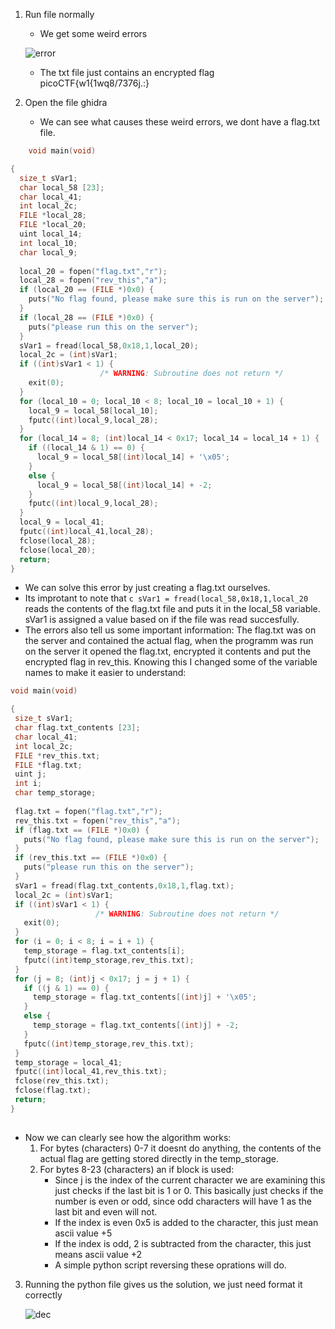 1) Run file normally
   - We get some weird errors
     
    ![error](https://github.com/HenriMertens/PICOGYM/assets/149707229/f3451c41-c07a-4dc8-9cbe-251fd9fabc97)
    

   - The txt file just contains an encrypted flag
     picoCTF{w1{1wq8/7376j.:}
     
2) Open the file ghidra
   - We can see what causes these weird errors, we dont have a flag.txt file.
```c
    void main(void)

{
  size_t sVar1;
  char local_58 [23];
  char local_41;
  int local_2c;
  FILE *local_28;
  FILE *local_20;
  uint local_14;
  int local_10;
  char local_9;
  
  local_20 = fopen("flag.txt","r");
  local_28 = fopen("rev_this","a");
  if (local_20 == (FILE *)0x0) {
    puts("No flag found, please make sure this is run on the server");
  }
  if (local_28 == (FILE *)0x0) {
    puts("please run this on the server");
  }
  sVar1 = fread(local_58,0x18,1,local_20);
  local_2c = (int)sVar1;
  if ((int)sVar1 < 1) {
                    /* WARNING: Subroutine does not return */
    exit(0);
  }
  for (local_10 = 0; local_10 < 8; local_10 = local_10 + 1) {
    local_9 = local_58[local_10];
    fputc((int)local_9,local_28);
  }
  for (local_14 = 8; (int)local_14 < 0x17; local_14 = local_14 + 1) {
    if ((local_14 & 1) == 0) {
      local_9 = local_58[(int)local_14] + '\x05';
    }
    else {
      local_9 = local_58[(int)local_14] + -2;
    }
    fputc((int)local_9,local_28);
  }
  local_9 = local_41;
  fputc((int)local_41,local_28);
  fclose(local_28);
  fclose(local_20);
  return;
}
```
- We can solve this error by just creating a flag.txt ourselves.
- Its improtant to note that ```c sVar1 = fread(local_58,0x18,1,local_20 ``` reads the contents of the flag.txt file and puts it in the local_58 variable. sVar1 is assigned a value based on if the file was read succesfully.
- The errors also tell us some important information:
  The flag.txt was on the server and contained the actual flag, when the programm was run on the server it opened the flag.txt, encrypted it contents and put the encrypted flag in rev_this.
  Knowing this I changed some of the variable names to make it easier to understand:

 ```c
void main(void)

{
  size_t sVar1;
  char flag.txt_contents [23];
  char local_41;
  int local_2c;
  FILE *rev_this.txt;
  FILE *flag.txt;
  uint j;
  int i;
  char temp_storage;
  
  flag.txt = fopen("flag.txt","r");
  rev_this.txt = fopen("rev_this","a");
  if (flag.txt == (FILE *)0x0) {
    puts("No flag found, please make sure this is run on the server");
  }
  if (rev_this.txt == (FILE *)0x0) {
    puts("please run this on the server");
  }
  sVar1 = fread(flag.txt_contents,0x18,1,flag.txt);
  local_2c = (int)sVar1;
  if ((int)sVar1 < 1) {
                    /* WARNING: Subroutine does not return */
    exit(0);
  }
  for (i = 0; i < 8; i = i + 1) {
    temp_storage = flag.txt_contents[i];
    fputc((int)temp_storage,rev_this.txt);
  }
  for (j = 8; (int)j < 0x17; j = j + 1) {
    if ((j & 1) == 0) {
      temp_storage = flag.txt_contents[(int)j] + '\x05';
    }
    else {
      temp_storage = flag.txt_contents[(int)j] + -2;
    }
    fputc((int)temp_storage,rev_this.txt);
  }
  temp_storage = local_41;
  fputc((int)local_41,rev_this.txt);
  fclose(rev_this.txt);
  fclose(flag.txt);
  return;
}
  
```
  - Now we can clearly see how the algorithm works:
    1) For bytes (characters) 0-7 it doesnt do anything, the contents of the actual flag are getting stored directly in the temp_storage.
    2) For bytes 8-23 (characters) an if block is used:
       - Since j is the index of the current character we are examining this just checks if the last bit is 1 or 0. This basically just checks if the number is even or odd, since odd characters will have 1 as the last bit and even will not.
       - If the index is even 0x5 is added to the character, this just mean ascii value +5
       - If the index is odd, 2 is subtracted from the character, this just means ascii value +2
       - A simple python script reversing these oprations will do.

3) Running the python file gives us the solution, we just need format it correctly
   
   ![dec](https://github.com/HenriMertens/PICOGYM/assets/149707229/0cd4efb8-33f6-4fdb-a9e7-61e9e597a311)

